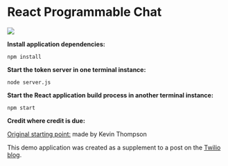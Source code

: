 # React Programmable Chat

![](https://raw.githubusercontent.com/kevinthompson/react-programmable-chat/master/example.jpg)

**Install application dependencies:**

```
npm install
```

**Start the token server in one terminal instance:**

```
node server.js
```

**Start the React application build process in another terminal instance:**

```
npm start
```

**Credit where credit is due:**

[Original starting point:](https://github.com/kevinthompson/react-programmable-chat) made by Kevin Thompson

This demo application was created as a supplement to a post on the [Twilio blog](https://www.twilio.com/blog).
